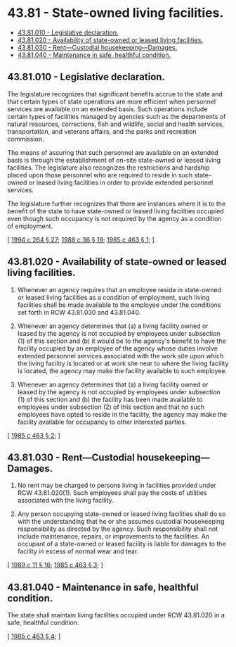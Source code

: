 # 43.81 - State-owned living facilities.
* [43.81.010 - Legislative declaration.](#4381010---legislative-declaration)
* [43.81.020 - Availability of state-owned or leased living facilities.](#4381020---availability-of-state-owned-or-leased-living-facilities)
* [43.81.030 - Rent—Custodial housekeeping—Damages.](#4381030---rentcustodial-housekeepingdamages)
* [43.81.040 - Maintenance in safe, healthful condition.](#4381040---maintenance-in-safe-healthful-condition)
## 43.81.010 - Legislative declaration.
The legislature recognizes that significant benefits accrue to the state and that certain types of state operations are more efficient when personnel services are available on an extended basis. Such operations include certain types of facilities managed by agencies such as the departments of natural resources, corrections, fish and wildlife, social and health services, transportation, and veterans affairs, and the parks and recreation commission.

The means of assuring that such personnel are available on an extended basis is through the establishment of on-site state-owned or leased living facilities. The legislature also recognizes the restrictions and hardship placed upon those personnel who are required to reside in such state-owned or leased living facilities in order to provide extended personnel services.

The legislature further recognizes that there are instances where it is to the benefit of the state to have state-owned or leased living facilities occupied even though such occupancy is not required by the agency as a condition of employment.

\[ [1994 c 264 § 27](http://lawfilesext.leg.wa.gov/biennium/1993-94/Pdf/Bills/Session%20Laws/House/2590.SL.pdf?cite=1994%20c%20264%20§%2027); [1988 c 36 § 19](http://leg.wa.gov/CodeReviser/documents/sessionlaw/1988c36.pdf?cite=1988%20c%2036%20§%2019); [1985 c 463 § 1](http://leg.wa.gov/CodeReviser/documents/sessionlaw/1985c463.pdf?cite=1985%20c%20463%20§%201); \]

## 43.81.020 - Availability of state-owned or leased living facilities.
1. Whenever an agency requires that an employee reside in state-owned or leased living facilities as a condition of employment, such living facilities shall be made available to the employee under the conditions set forth in RCW 43.81.030 and 43.81.040.

2. Whenever an agency determines that (a) a living facility owned or leased by the agency is not occupied by employees under subsection (1) of this section and (b) it would be to the agency's benefit to have the facility occupied by an employee of the agency whose duties involve extended personnel services associated with the work site upon which the living facility is located or at work site near to where the living facility is located, the agency may make the facility available to such employee.

3. Whenever an agency determines that (a) a living facility owned or leased by the agency is not occupied by employees under subsection (1) of this section and (b) the facility has been made available to employees under subsection (2) of this section and that no such employees have opted to reside in the facility, the agency may make the facility available for occupancy to other interested parties.

\[ [1985 c 463 § 2](http://leg.wa.gov/CodeReviser/documents/sessionlaw/1985c463.pdf?cite=1985%20c%20463%20§%202); \]

## 43.81.030 - Rent—Custodial housekeeping—Damages.
1. No rent may be charged to persons living in facilities provided under RCW 43.81.020(1). Such employees shall pay the costs of utilities associated with the living facility.

2. Any person occupying state-owned or leased living facilities shall do so with the understanding that he or she assumes custodial housekeeping responsibility as directed by the agency. Such responsibility shall not include maintenance, repairs, or improvements to the facilities. An occupant of a state-owned or leased facility is liable for damages to the facility in excess of normal wear and tear.

\[ [1989 c 11 § 16](http://leg.wa.gov/CodeReviser/documents/sessionlaw/1989c11.pdf?cite=1989%20c%2011%20§%2016); [1985 c 463 § 3](http://leg.wa.gov/CodeReviser/documents/sessionlaw/1985c463.pdf?cite=1985%20c%20463%20§%203); \]

## 43.81.040 - Maintenance in safe, healthful condition.
The state shall maintain living facilities occupied under RCW 43.81.020 in a safe, healthful condition.

\[ [1985 c 463 § 4](http://leg.wa.gov/CodeReviser/documents/sessionlaw/1985c463.pdf?cite=1985%20c%20463%20§%204); \]

